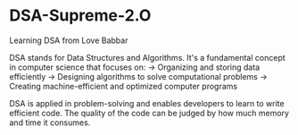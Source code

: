 # DSA-Supreme-2.O
Learning DSA from Love Babbar

DSA stands for Data Structures and Algorithms. It's a fundamental concept in computer science that focuses on: 
-> Organizing and storing data efficiently
-> Designing algorithms to solve computational problems
-> Creating machine-efficient and optimized computer programs

DSA is applied in problem-solving and enables developers to learn to write efficient code. The quality of the code can be judged by how much memory and time it consumes.

